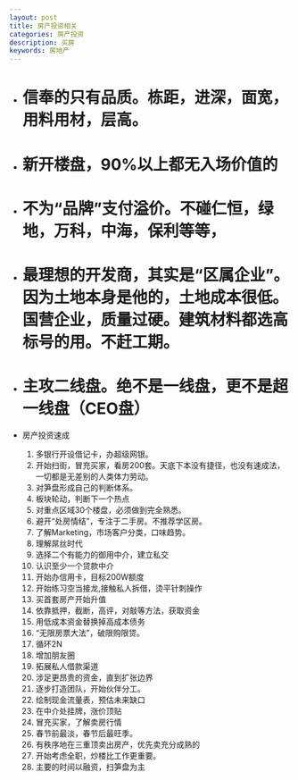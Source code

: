 ```yaml
---
layout: post
title: 房产投资相关
categories: 房产投资
description: 买房
keywords: 房地产
---
```


- # 信奉的只有品质。栋距，进深，面宽，用料用材，层高。
- # 新开楼盘，90%以上都无入场价值的
- # 不为“品牌”支付溢价。不碰仁恒，绿地，万科，中海，保利等等，
- # 最理想的开发商，其实是“区属企业”。因为土地本身是他的，土地成本很低。国营企业，质量过硬。建筑材料都选高标号的用。不赶工期。
- # 主攻二线盘。绝不是一线盘，更不是超一线盘（CEO盘）

- 房产投资速成
  1. 多银行开设借记卡，办超级网银。
  2. 开始扫街，冒充买家，看房200套。天底下本没有捷径，也没有速成法，一切都是无差别的人类体力劳动。
  3. 对笋盘形成自己的判断体系。
  4. 板块轮动，判断下一个热点
  5. 对重点区域30个楼盘，必须做到完全熟悉。
  6.  避开“处房情结”，专注于二手房。不推荐学区房。
  7.  了解Marketing，市场客户分类，口味趋势。
  8.  理解屌丝时代
  9.  选择二个有能力的御用中介，建立私交
  10.  认识至少一个贷款中介
  11.  开始办信用卡，目标200W额度
  12.  开始练习空当接龙,接触私人拆借，烫平针刺操作
  13.  买首套房产开始升值
  14.  依靠抵押，截断，高评，对敲等方法，获取资金
  15.  用低成本资金替换掉高成本债务
  16.  “无限房票大法”，破限购限贷。
  17.  循环2N
  18.  增加朋友圈
  19.  拓展私人借款渠道
  20.  涉足更昂贵的资金，直到扩张边界
  21.  逐步打造团队，开始伙伴分工。
  22.  绘制现金流量表，预估未来缺口
  23.  在中介处挂牌，涨价顶贴
  24.  冒充买家，了解卖房行情
  25.  春节前最淡，春节后最旺季。
  26.  有秩序地在三重顶卖出房产，优先卖充分成熟的
  27.  开始考虑全职，炒楼比工作更重要。
  28.  主要的时间以融资，扫笋盘为主
